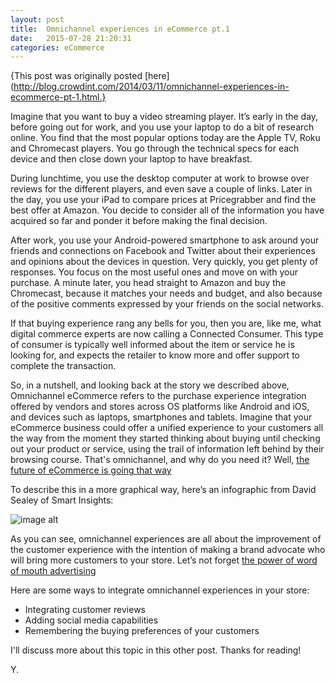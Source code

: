 ```yaml
---
layout: post
title:  Omnichannel experiences in eCommerce pt.1
date:   2015-07-28 21:20:31
categories: eCommerce
---
```

{This post was originally posted [here](http://blog.crowdint.com/2014/03/11/omnichannel-experiences-in-ecommerce-pt-1.html.}

  Imagine that you want to buy a video streaming player. It’s early in the day, before going out for work, and you use your laptop to do a bit of research online. You find that the most popular options today are the Apple TV, Roku and Chromecast players. You go through the technical specs for each device and then close down your laptop to have breakfast.

  During lunchtime, you use the desktop computer at work to browse over reviews for the different players, and even save a couple of links. Later in the day, you use your iPad to compare prices at Pricegrabber and find the best offer at Amazon. You decide to consider all of the information you have acquired so far and ponder it before making the final decision.

  After work, you use your Android-powered smartphone to ask around your friends and connections on Facebook and Twitter about their experiences and opinions about the devices in question. Very quickly, you get plenty of responses. You focus on the most useful ones and move on with your purchase. A minute later, you head straight to Amazon and buy the Chromecast, because it matches your needs and budget, and also because of the positive comments expressed by your friends on the social networks.

  If that buying experience rang any bells for you, then you are, like me, what digital commerce experts are now calling a Connected Consumer. This type of consumer is typically well informed about the item or service he is looking for, and expects the retailer to know more and offer support to complete the transaction.

  So, in a nutshell, and looking back at the story we described above, Omnichannel eCommerce refers to the purchase experience integration offered by vendors and stores across OS platforms like Android and iOS, and devices such as laptops, smartphones and tablets. Imagine that your eCommerce business could offer a unified experience to your customers all the way from the moment they started thinking about buying until checking out your product or service, using the trail of information left behind by their browsing course. That&#39;s omnichannel, and why do you need it? Well, <a href="http://www.theguardian.com/media-network-partner-zone-ebay/omni-channel-retailers-connected-consumers">the future of eCommerce is going that way</a></p>

  To describe this in a more graphical way, here’s an infographic from David Sealey of Smart Insights:

  <img src="https://ciblogassets.s3.amazonaws.com/crowdblog/asset/239/What-is-Omnichannel.png" alt="image alt">

  As you can see, omnichannel experiences are all about the improvement of the customer experience with the intention of making a brand advocate who will bring more customers to your store. Let’s not forget <a href="http://www.paypromedia.com/2013/07/19/there-is-no-i-in-customer-the-importance-of-word-of-mouth-marketing/">the power of word of mouth advertising</a>

  Here are some ways to integrate omnichannel experiences in your store:

  <ul>
  <li>Integrating customer reviews</li>
  <li>Adding social media capabilities</li>
  <li>Remembering the buying preferences of your customers</li>
  </ul>

  I'll discuss more about this topic in this other post.
  Thanks for reading!</p>

  Y.
